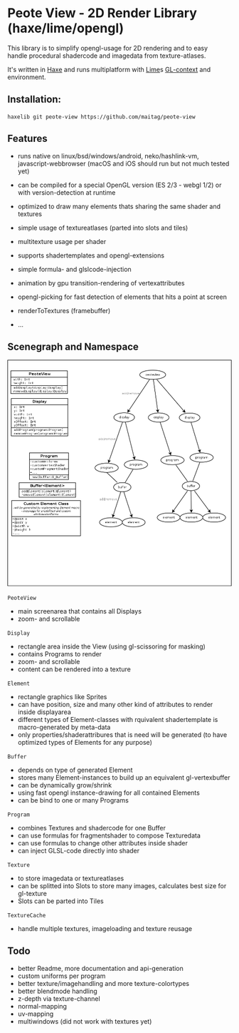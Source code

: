 # Peote View - 2D Render Library (haxe/lime/opengl)

This library is to simplify opengl-usage for 2D rendering and to easy  
handle procedural shadercode and imagedata from texture-atlases.
  
It's written in [Haxe](http://haxe.org) and runs multiplatform with [Lime](https://github.com/haxelime/lime)s [GL-context](https://github.com/haxelime/lime/tree/develop/src/lime/graphics/opengl) and environment.  

## Installation:
```
haxelib git peote-view https://github.com/maitag/peote-view
```


## Features

- runs native on linux/bsd/windows/android, neko/hashlink-vm, javascript-webbrowser
  (macOS and iOS should run but not much tested yet)  
- can be compiled for a special OpenGL version (ES 2/3 - webgl 1/2) or with version-detection at runtime
  
- optimized to draw many elements thats sharing the same shader and textures
- simple usage of textureatlases (parted into slots and tiles)
- multitexture usage per shader
- supports shadertemplates and opengl-extensions
- simple formula- and glslcode-injection
- animation by gpu transition-rendering of vertexattributes
- opengl-picking for fast detection of elements that hits a point at screen
- renderToTextures (framebuffer)
- ...


## Scenegraph and Namespace

![scenegraph](doc/PeoteVIew.png?raw=true)

`PeoteView`
- main screenarea that contains all Displays
- zoom- and scrollable


`Display`
- rectangle area inside the View (using gl-scissoring for masking)
- contains Programs to render
- zoom- and scrollable
- content can be rendered into a texture

	  
`Element`
- rectangle graphics like Sprites
- can have position, size and many other kind of attributes to render inside displayarea
- different types of Element-classes with rquivalent shadertemplate is macro-generated by meta-data
- only properties/shaderattribures that is need will be generated (to have optimized types of Elements for any purpose)


`Buffer`
- depends on type of generated Element
- stores many Element-instances to build up an equivalent gl-vertexbuffer
- can be dynamically grow/shrink
- using fast opengl instance-drawing for all contained Elements
- can be bind to one or many Programs 


`Program`
- combines Textures and shadercode for one Buffer
- can use formulas for fragmentshader to compose Texturedata 
- can use formulas to change other attributes inside shader
- can inject GLSL-code directly into shader


`Texture`
- to store imagedata or textureatlases
- can be splitted into Slots to store many images, calculates best size for gl-texture
- Slots can be parted into Tiles


`TextureCache`
- handle multiple textures, imageloading and texture reusage






## Todo
- better Readme, more documentation and api-generation
- custom uniforms per program
- better texture/imagehandling and more texture-colortypes
- better blendmode handling
- z-depth via texture-channel
- normal-mapping
- uv-mapping
- multiwindows (did not work with textures yet)